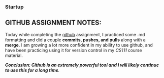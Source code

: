 ### Startup

## GITHUB ASSIGNMENT NOTES:
Today while completing the [github](https://github.com/webprogramming260/.github/blob/main/profile/essentials/gitHub/gitHub.md) assignment, 
I practiced some .md formatting and did a couple **commits, pushes, and pulls** along with a **merge**. I am growing a lot more confident 
in my ability to use github, and have been practicing using it for version control in my *CS111* course material.

***Conclusion: Github is an extremely powerful tool and I will likely continue to use this for a long time.***

